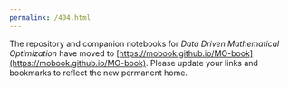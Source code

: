 ```yaml
---
permalink: /404.html
---
```


The repository and companion notebooks for *Data Driven Mathematical Optimization* have moved to 
[https://mobook.github.io/MO-book](https://mobook.github.io/MO-book). Please update your links and
bookmarks to reflect the new permanent home.
